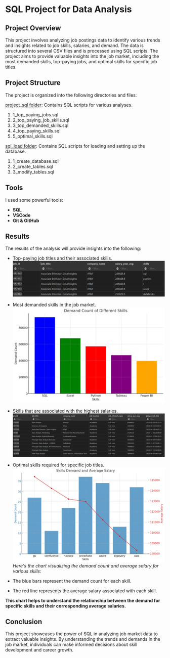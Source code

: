 # SQL Project for Data Analysis
## Project Overview
This project involves analyzing job postings data to identify various trends and insights related to job skills, salaries, and demand. The data is structured into several CSV files and is processed using SQL scripts. The project aims to provide valuable insights into the job market, including the most demanded skills, top-paying jobs, and optimal skills for specific job titles.

## Project Structure
The project is organized into the following directories and files:

[project_sql folder](/project_sql/): Contains SQL scripts for various analyses.
1. 1_top_paying_jobs.sql 
2. 2_top_paying_job_skills.sql
3. 3_top_demanded_skills.sql
4. 4_top_paying_skills.sql
5. 5_optimal_skills.sql

[sql_load folder](/sql_load/): Contains SQL scripts for loading and setting up the database.
1. 1_create_database.sql
2. 2_create_tables.sql
3. 3_modify_tables.sql

## Tools
I used some powerful tools:
- **SQL**
- **VSCode**
- **Git & GitHub**

## Results
The results of the analysis will provide insights into the following:

- Top-paying job titles and their associated skills.
![alt text](/assets/image-1.png)
- Most demanded skills in the job market.
![alt text](/assets/image-4.png)
- Skills that are associated with the highest salaries.
![alt text](/assets/image-7.png)
- Optimal skills required for specific job titles.
![alt text](/assets/image-5.png)
*Here's the chart visualizing the demand count and average salary for various skills:*

- The blue bars represent the demand count for each skill.
- The red line represents the average salary associated with each skill.

**This chart helps to understand the relationship between the demand for specific skills and their corresponding average salaries.**

## Conclusion
This project showcases the power of SQL in analyzing job market data to extract valuable insights. By understanding the trends and demands in the job market, individuals can make informed decisions about skill development and career growth.












